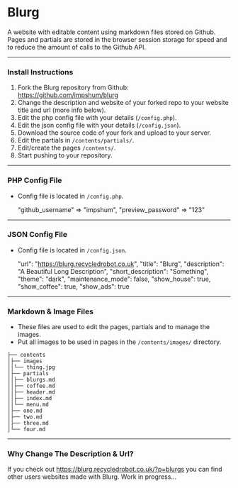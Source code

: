 # Blurg

A website with editable content using markdown files stored on Github. Pages and partials are stored in the browser session storage for speed and to reduce the amount of calls to the Github API.

* * *

### Install Instructions

1.  Fork the Blurg repository from Github: <https://github.com/impshum/blurg>
2.  Change the description and website of your forked repo to your website title and url (more info below).
3.  Edit the php config file with your details (`/config.php`).
4.  Edit the json config file with your details (`/config.json`).
5.  Download the source code of your fork and upload to your server.
6.  Edit the partials in `/contents/partials/`.
7.  Edit/create the pages `/contents/`.
8.  Start pushing to your repository.

* * *

### PHP Config File

-   Config file is located in `/config.php`.


    "github_username" => "impshum",
    "preview_password" => "123"

* * *

### JSON Config File

-   Config file is located in `/config.json`.


    "url": "https://blurg.recycledrobot.co.uk",
    "title": "Blurg",
    "description": "A Beautiful Long Description",
    "short_description": "Something",
    "theme": "dark",
    "maintenance_mode": false,
    "show_house": true,
    "show_coffee": true,
    "show_ads": true

* * *

### Markdown & Image Files

-   These files are used to edit the pages, partials and to manage the images.
-   Put all images to be used in pages in the `/contents/images/` directory.

```
├── contents
│├── images
││└── thing.jpg
│├── partials
││├── blurgs.md
││├── coffee.md
││├── header.md
││├── index.md
││└── menu.md
│├── one.md
│├── two.md
│├── three.md
│└── four.md
```

* * *

### Why Change The Description & Url?

If you check out <https://blurg.recycledrobot.co.uk/?p=blurgs> you can find other users websites made with Blurg. Work in progress...
